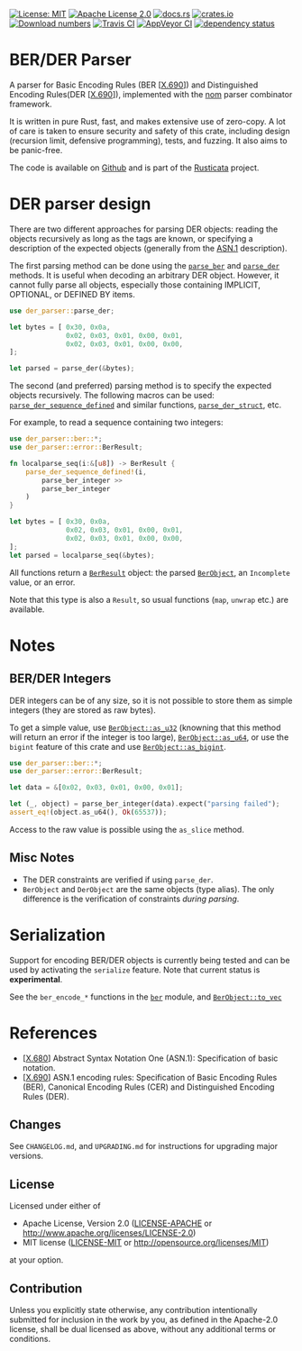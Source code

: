 <!-- cargo-sync-readme start -->

[![License: MIT](https://img.shields.io/badge/License-MIT-yellow.svg)](./LICENSE-MIT)
[![Apache License 2.0](https://img.shields.io/badge/License-Apache%202.0-blue.svg)](./LICENSE-APACHE)
[![docs.rs](https://docs.rs/der-parser/badge.svg)](https://docs.rs/der-parser)
[![crates.io](https://img.shields.io/crates/v/der-parser.svg)](https://crates.io/crates/der-parser)
[![Download numbers](https://img.shields.io/crates/d/der-parser.svg)](https://crates.io/crates/der-parser)
[![Travis CI](https://travis-ci.org/rusticata/der-parser.svg?branch=master)](https://travis-ci.org/rusticata/der-parser)
[![AppVeyor CI](https://ci.appveyor.com/api/projects/status/github/rusticata/der-parser?svg=true)](https://ci.appveyor.com/project/chifflier/der-parser)
[![dependency status](https://deps.rs/crate/der-parser/4.0.2/status.svg)](https://deps.rs/crate/der-parser/4.0.2)

# BER/DER Parser

A parser for Basic Encoding Rules (BER [[X.690]]) and Distinguished Encoding Rules(DER
[[X.690]]), implemented with the [nom](https://github.com/Geal/nom) parser combinator
framework.

It is written in pure Rust, fast, and makes extensive use of zero-copy. A lot of care is taken
to ensure security and safety of this crate, including design (recursion limit, defensive
programming), tests, and fuzzing. It also aims to be panic-free.

The code is available on [Github](https://github.com/rusticata/der-parser)
and is part of the [Rusticata](https://github.com/rusticata) project.

# DER parser design

There are two different approaches for parsing DER objects: reading the objects recursively as
long as the tags are known, or specifying a description of the expected objects (generally from
the [ASN.1][X.680] description).

The first parsing method can be done using the [`parse_ber`](https://docs.rs/der-parser/latest/der_parser/ber/fn.parse_ber.html) and
[`parse_der`](https://docs.rs/der-parser/latest/der_parser/der/fn.parse_der.html) methods.
It is useful when decoding an arbitrary DER object.
However, it cannot fully parse all objects, especially those containing IMPLICIT, OPTIONAL, or
DEFINED BY items.

```rust
use der_parser::parse_der;

let bytes = [ 0x30, 0x0a,
              0x02, 0x03, 0x01, 0x00, 0x01,
              0x02, 0x03, 0x01, 0x00, 0x00,
];

let parsed = parse_der(&bytes);
```

The second (and preferred) parsing method is to specify the expected objects recursively. The
following macros can be used:
[`parse_der_sequence_defined`](https://docs.rs/der-parser/latest/der_parser/macro.parse_der_sequence_defined.html) and similar functions,
[`parse_der_struct`](https://docs.rs/der-parser/latest/der_parser/macro.parse_der_struct.html), etc.

For example, to read a sequence containing two integers:

```rust
use der_parser::ber::*;
use der_parser::error::BerResult;

fn localparse_seq(i:&[u8]) -> BerResult {
    parse_der_sequence_defined!(i,
        parse_ber_integer >>
        parse_ber_integer
    )
}

let bytes = [ 0x30, 0x0a,
              0x02, 0x03, 0x01, 0x00, 0x01,
              0x02, 0x03, 0x01, 0x00, 0x00,
];
let parsed = localparse_seq(&bytes);
```

All functions return a [`BerResult`](https://docs.rs/der-parser/latest/der_parser/error/type.BerResult.html) object: the parsed
[`BerObject`](https://docs.rs/der-parser/latest/der_parser/ber/struct.BerObject.html), an `Incomplete` value, or an error.

Note that this type is also a `Result`, so usual functions (`map`, `unwrap` etc.) are available.

# Notes

## BER/DER Integers

DER integers can be of any size, so it is not possible to store them as simple integers (they
are stored as raw bytes).

To get a simple value, use [`BerObject::as_u32`](ber/struct.BerObject.html#method.as_u32)
(knowning that this method will return an error if the integer is too large),
[`BerObject::as_u64`](ber/struct.BerObject.html#method.as_u64), or use the `bigint` feature of
this crate and use [`BerObject::as_bigint`](https://docs.rs/der-parser/latest/der_parser/ber/struct.BerObject.html#method.as_bigint).

```rust
use der_parser::ber::*;
use der_parser::error::BerResult;

let data = &[0x02, 0x03, 0x01, 0x00, 0x01];

let (_, object) = parse_ber_integer(data).expect("parsing failed");
assert_eq!(object.as_u64(), Ok(65537));
```

Access to the raw value is possible using the `as_slice` method.

## Misc Notes

- The DER constraints are verified if using `parse_der`.
- `BerObject` and `DerObject` are the same objects (type alias). The only difference is the
  verification of constraints *during parsing*.

# Serialization

Support for encoding BER/DER objects is currently being tested and can be used by activating the `serialize` feature.
Note that current status is **experimental**.

See the `ber_encode_*` functions in the [`ber`](https://docs.rs/der-parser/latest/der_parser/ber/index.html) module, and
[`BerObject::to_vec`](https://docs.rs/der-parser/latest/der_parser/ber/struct.BerObject.html#method.to_vec)

# References

- [[X.680]] Abstract Syntax Notation One (ASN.1): Specification of basic notation.
- [[X.690]] ASN.1 encoding rules: Specification of Basic Encoding Rules (BER), Canonical
  Encoding Rules (CER) and Distinguished Encoding Rules (DER).

[X.680]: http://www.itu.int/rec/T-REC-X.680/en "Abstract Syntax Notation One (ASN.1):
  Specification of basic notation."
[X.690]: https://www.itu.int/rec/T-REC-X.690/en "ASN.1 encoding rules: Specification of
  Basic Encoding Rules (BER), Canonical Encoding Rules (CER) and Distinguished Encoding Rules
  (DER)."
<!-- cargo-sync-readme end -->

## Changes

See `CHANGELOG.md`, and `UPGRADING.md` for instructions for upgrading major versions.

## License

Licensed under either of

 * Apache License, Version 2.0
   ([LICENSE-APACHE](LICENSE-APACHE) or http://www.apache.org/licenses/LICENSE-2.0)
 * MIT license
   ([LICENSE-MIT](LICENSE-MIT) or http://opensource.org/licenses/MIT)

at your option.

## Contribution

Unless you explicitly state otherwise, any contribution intentionally submitted
for inclusion in the work by you, as defined in the Apache-2.0 license, shall be
dual licensed as above, without any additional terms or conditions.
